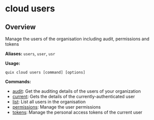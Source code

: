 # cloud users

## Overview

Manage the users of the organisation including audit, permissions and tokens

**Aliases:** `users`, `user`, `usr`

**Usage:**

```
quix cloud users [command] [options]
```

**Commands:**

- [audit](audit.md): Get the auditing details of the users of your organization
- [current](current.md): Gets the details of the currently-authenticated user
- [list](list.md): List all users in the organisation
- [permissions](permissions/index.md): Manage the user permissions
- [tokens](tokens/index.md): Manage the personal access tokens of the current user

